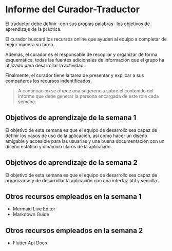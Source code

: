 # Informe del Curador-Traductor

  El traductor debe definir -con sus propias palabras- los objetivos
  de aprendizaje de la práctica.

  El curador buscará los recursos online que ayuden al equipo a
  completar de mejor manera su tarea.
  
  Además, el curador es el responsable de recopilar y organizar de
  forma esquemática, todas las fuentes adicionales de información que
  el grupo ha utilizado para desarrollar la actividad.

  Finalmente, el curador tiene la tarea de presentar y explicar a sus
  compañeros los recursos indentificados.

  > A continuación se ofrece una sugerencia sobre el contenido del
  > informe que debe generar la persona encargada de este role cada
  > semana.

  

## Objetivos de aprendizaje de la semana 1

  El objetivo de esta semana es que el equipo de desarrollo sea capaz
  de definir los casos de uso de la aplicación, así como hacer un diseño
  amigable y accesible para las usuarias y una buena documentación con un
  diseño estático y dinámico claros de la aplicación.

## Objetivos de aprendizaje de la semana 2
  El objetivo de esta semana es que el equipo de desarrollo sea capaz de 
  organizarse y de desarrollar la aplicación con una interfaz útil y sencilla.
 
## Otros recursos empleados en la semana 1

  - Mermaid Live Editor 
  - Markdown Guide

## Otros recursos empleados en la semana 2
 - Flutter Api Docs
